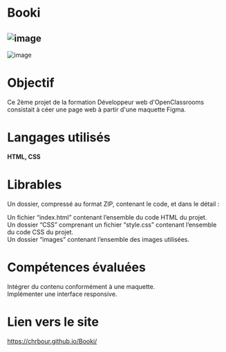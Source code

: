 # Booki
![image](https://github.com/chrbour/Booki/assets/108238838/67a5db30-a47e-45fd-a4a3-338cec083d7f)  
---
![image](https://github.com/chrbour/Booki/assets/108238838/d3ae2c28-8ad2-4407-94cf-388d0d8dbefa) 

# Objectif
Ce 2ème projet de la formation Développeur web d'OpenClassrooms consistait à céer une page web à partir d'une maquette Figma.

# Langages utilisés
**HTML, CSS**

# Librables
Un dossier, compressé au format ZIP, contenant le code, et dans le détail :  

Un fichier “index.html” contenant l’ensemble du code HTML du projet.  
Un dossier “CSS” comprenant un fichier “style.css” contenant l’ensemble du code CSS du projet.  
Un dossier “images” contenant l’ensemble des images utilisées.  

# Compétences évaluées
Intégrer du contenu conformément à une maquette.  
Implémenter une interface responsive.  

# Lien vers le site
https://chrbour.github.io/Booki/
